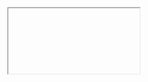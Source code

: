 <iframe title="example of aria-current">
      <source src="https://kulwinder96.github.io/aria-current/index.php"/>
      </iframe>
